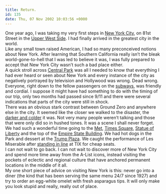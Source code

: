 ```yaml
---
title: Return.
id: 135
date: Thu, 07 Nov 2002 10:03:56 +0000
---
```


One year ago, I was taking my very first steps in [New York City](http://www.gregstorey.com/shutterthumb/archives/000072.shtml), on 81st Street in the [Upper West Side](http://www.gregstorey.com/shutterthumb/archives/000024.shtml). I had finally arrived in the greatest city in the world.  
 Like any small town raised American, I had so many preconceived notions about New York. After learning that Southern California really isn’t the bleak world-gone-to-hell that I was led to believe it was, I was fully prepared to accept that New York City wasn’t such a bad place either.  
 A quick stroll across [Central Park](http://www.gregstorey.com/shutterthumb/archives/000049.shtml) was all I needed to know that everything I had ever heard or seen about New York and every instance of the city as negatively portrayed by television and Hollywood was wrong. Dead wrong.  
 Everyone, right down to the fellow passengers on the [subways](http://www.gregstorey.com/shutterthumb/archives/000050.shtml), was friendly and cordial. I suppose it might have had something to do with the timing of our trip, only two months had passed since 9/11 and there were several indications that parts of the city were still in shock.  
 There was an obvious stark contrast between Ground Zero and anywhere else in the city. It seemed like the closer we walked to the disaster, the [darker and colder](http://www.gregstorey.com/shutterthumb/archives/000053.shtml) it was. Not very many people weren’t talking and those that were only did so in hushed tones. It was a scene I shall never forget.  
 We had such a wonderful time going to the [Met](http://www.gregstorey.com/shutterthumb/archives/000041.shtml), [Times Square](http://www.gregstorey.com/shutterthumb/archives/000085.shtml), [Statue of Liberty](http://www.gregstorey.com/shutterthumb/archives/000073.shtml) and the top of the [Empire State Building](http://www.gregstorey.com/shutterthumb/archives/000081.shtml). We had hot dogs in the Park and dessert at the [Trump Plaza](http://www.gregstorey.com/shutterthumb/archives/000051.shtml). We caught the performance of Les Miserable after [standing in line](http://www.gregstorey.com/shutterthumb/archives/000087.shtml) at <span class="caps">TIX</span> for cheap seats.  
 I can not wait to go back. I can not wait to discover more of New York City and spend more time away from the A-List icons, instead visiting the pockets of eclectic and regional culture that have anchored permanent locations in the middle of it all.  
 My one short piece of advice on visiting New York is this: never go into a diner (the kind that has been serving the same menu 24/7 since 1927) and try to order an egg-white omelet with fresh asparagus tips. It will only make you look stupid and really, really out of place.


